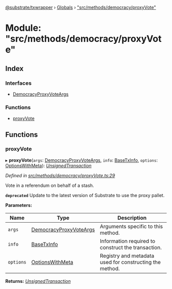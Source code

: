 [@substrate/txwrapper](../README.md) › [Globals](../globals.md) › ["src/methods/democracy/proxyVote"](_src_methods_democracy_proxyvote_.md)

# Module: "src/methods/democracy/proxyVote"

## Index

### Interfaces

* [DemocracyProxyVoteArgs](../interfaces/_src_methods_democracy_proxyvote_.democracyproxyvoteargs.md)

### Functions

* [proxyVote](_src_methods_democracy_proxyvote_.md#proxyvote)

## Functions

###  proxyVote

▸ **proxyVote**(`args`: [DemocracyProxyVoteArgs](../interfaces/_src_methods_democracy_proxyvote_.democracyproxyvoteargs.md), `info`: [BaseTxInfo](../interfaces/_src_util_types_.basetxinfo.md), `options`: [OptionsWithMeta](../interfaces/_src_util_types_.optionswithmeta.md)): *[UnsignedTransaction](../interfaces/_src_util_types_.unsignedtransaction.md)*

*Defined in [src/methods/democracy/proxyVote.ts:29](https://github.com/paritytech/txwrapper/blob/682850e/src/methods/democracy/proxyVote.ts#L29)*

Vote in a referendum on behalf of a stash.

**`deprecated`** Update to the latest version of Substrate to use the proxy pallet.

**Parameters:**

Name | Type | Description |
------ | ------ | ------ |
`args` | [DemocracyProxyVoteArgs](../interfaces/_src_methods_democracy_proxyvote_.democracyproxyvoteargs.md) | Arguments specific to this method. |
`info` | [BaseTxInfo](../interfaces/_src_util_types_.basetxinfo.md) | Information required to construct the transaction. |
`options` | [OptionsWithMeta](../interfaces/_src_util_types_.optionswithmeta.md) | Registry and metadata used for constructing the method. |

**Returns:** *[UnsignedTransaction](../interfaces/_src_util_types_.unsignedtransaction.md)*

